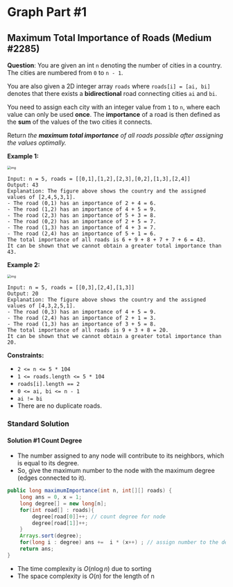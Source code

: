 # Graph Part #1

## Maximum Total Importance of Roads (Medium #2285)

**Question**: You are given an int `n` denoting the number of cities in a country. The cities are numbered from `0` to `n - 1`.

You are also given a 2D integer array `roads` where `roads[i] = [ai, bi]` denotes that there exists a **bidirectional** road connecting cities `ai` and `bi`.

You need to assign each city with an integer value from `1` to `n`, where each value can only be used **once**. The **importance** of a road is then defined as the **sum** of the values of the two cities it connects.

Return *the **maximum total importance** of all roads possible after assigning the values optimally.*

**Example 1:**

<img src="https://assets.leetcode.com/uploads/2022/04/07/ex1drawio.png" alt="img" style="zoom:50%;" />

```
Input: n = 5, roads = [[0,1],[1,2],[2,3],[0,2],[1,3],[2,4]]
Output: 43
Explanation: The figure above shows the country and the assigned values of [2,4,5,3,1].
- The road (0,1) has an importance of 2 + 4 = 6.
- The road (1,2) has an importance of 4 + 5 = 9.
- The road (2,3) has an importance of 5 + 3 = 8.
- The road (0,2) has an importance of 2 + 5 = 7.
- The road (1,3) has an importance of 4 + 3 = 7.
- The road (2,4) has an importance of 5 + 1 = 6.
The total importance of all roads is 6 + 9 + 8 + 7 + 7 + 6 = 43.
It can be shown that we cannot obtain a greater total importance than 43.
```

**Example 2:**

<img src="https://assets.leetcode.com/uploads/2022/04/07/ex2drawio.png" alt="img" style="zoom:50%;" />

```
Input: n = 5, roads = [[0,3],[2,4],[1,3]]
Output: 20
Explanation: The figure above shows the country and the assigned values of [4,3,2,5,1].
- The road (0,3) has an importance of 4 + 5 = 9.
- The road (2,4) has an importance of 2 + 1 = 3.
- The road (1,3) has an importance of 3 + 5 = 8.
The total importance of all roads is 9 + 3 + 8 = 20.
It can be shown that we cannot obtain a greater total importance than 20.
```

**Constraints:**

-   `2 <= n <= 5 * 104`
-   `1 <= roads.length <= 5 * 104`
-   `roads[i].length == 2`
-   `0 <= ai, bi <= n - 1`
-   `ai != bi`
-   There are no duplicate roads.

### Standard Solution

#### Solution #1 Count Degree

-   The number assigned to any node will contribute to its neighbors, which is equal to its degree.
-   So, give the maximum number to the node with the maximum degree (edges connected to it).

```java
public long maximumImportance(int n, int[][] roads) {
    long ans = 0, x = 1;
    long degree[] = new long[n];
    for(int road[] : roads){
        degree[road[0]]++; // count degree for node
        degree[road[1]]++;
    }
    Arrays.sort(degree);
    for(long i : degree) ans +=  i * (x++) ; // assign number to the degree
    return ans;
}
```

*   The time complexity is $O(n \log n)$ due to sorting
*   The space complexity is $O(n)$ for the length of n